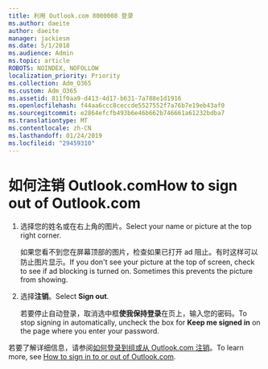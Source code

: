 ```yaml
---
title: 利用 Outlook.com 8000008 登录
ms.author: daeite
author: daeite
manager: jackiesm
ms.date: 5/1/2018
ms.audience: Admin
ms.topic: article
ROBOTS: NOINDEX, NOFOLLOW
localization_priority: Priority
ms.collection: Adm_O365
ms.custom: Adm_O365
ms.assetid: 811f0aa9-d413-4d17-b631-7a788e1d1916
ms.openlocfilehash: f44aa6ccc8ceccde5527552f7a76b7e19eb43af0
ms.sourcegitcommit: e2864efcfb493b6e46b662b746661a61232bdba7
ms.translationtype: MT
ms.contentlocale: zh-CN
ms.lasthandoff: 01/24/2019
ms.locfileid: "29459310"
---
```

# <a name="how-to-sign-out-of-outlookcom"></a><span data-ttu-id="d4910-102">如何注销 Outlook.com</span><span class="sxs-lookup"><span data-stu-id="d4910-102">How to sign out of Outlook.com</span></span>

1. <span data-ttu-id="d4910-103">选择您的姓名或在右上角的图片。</span><span class="sxs-lookup"><span data-stu-id="d4910-103">Select your name or picture at the top right corner.</span></span>
    
    <span data-ttu-id="d4910-p101">如果您看不到您在屏幕顶部的图片，检查如果已打开 ad 阻止。有时这样可以防止图片显示。</span><span class="sxs-lookup"><span data-stu-id="d4910-p101">If you don't see your picture at the top of screen, check to see if ad blocking is turned on. Sometimes this prevents the picture from showing.</span></span>
    
2. <span data-ttu-id="d4910-106">选择**注销**。</span><span class="sxs-lookup"><span data-stu-id="d4910-106">Select **Sign out**.</span></span> 
    
    <span data-ttu-id="d4910-107">若要停止自动登录，取消选中框**使我保持登录**在页上，输入您的密码。</span><span class="sxs-lookup"><span data-stu-id="d4910-107">To stop signing in automatically, uncheck the box for **Keep me signed in** on the page where you enter your password.</span></span> 
    
<span data-ttu-id="d4910-108">若要了解详细信息，请参阅[如何登录到组或从 Outlook.com 注销](https://go.microsoft.com/fwlink/p/?linkid=873113)。</span><span class="sxs-lookup"><span data-stu-id="d4910-108">To learn more, see [How to sign in to or out of Outlook.com](https://go.microsoft.com/fwlink/p/?linkid=873113).</span></span>
  

